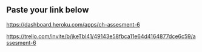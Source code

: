 ## Paste your link below

https://dashboard.heroku.com/apps/ch-assesment-6

https://trello.com/invite/b/jkeTbl41/49143e58fbca11e64d4164877dce6c59/assesment-6
